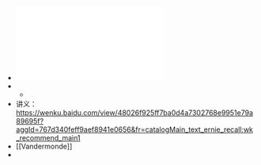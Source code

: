 - ![华章数学译丛（8）：矩阵分析 (ROGER A.HORN, Charles R. Johnson).pdf](../assets/华章数学译丛（8）：矩阵分析_(ROGER_A.HORN,_Charles_R._Johnson)_1695393185511_0.pdf)
-
	-
- 讲义：https://wenku.baidu.com/view/48026f925ff7ba0d4a7302768e9951e79a89695f?aggId=767d340feff9aef8941e0656&fr=catalogMain_text_ernie_recall:wk_recommend_main1
- [[Vandermonde]]
-